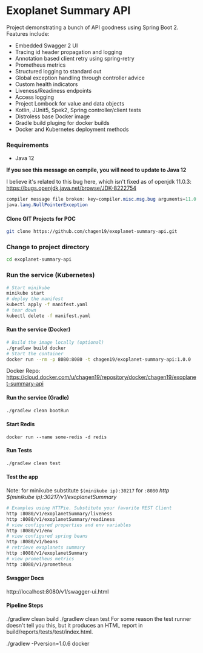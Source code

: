 # Exoplanet Summary API
Project demonstrating a bunch of API goodness using Spring Boot 2.    
Features include:
* Embedded Swagger 2 UI
* Tracing id header propagation and logging
* Annotation based client retry using spring-retry
* Prometheus metrics
* Structured logging to standard out
* Global exception handling through controller advice
* Custom health indicators
* Liveness/Readiness endpoints
* Access logging
* Project Lombock for value and data objects
* Kotlin, JUnit5, Spek2, Spring controller/client tests
* Distroless base Docker image
* Gradle build pluging for docker builds
* Docker and Kubernetes deployment methods

### Requirements  
* Java 12

**If you see this message on compile, you will need to update to Java 12**

I believe it's related to this bug here, which isn't fixed as of openjdk 11.0.3: https://bugs.openjdk.java.net/browse/JDK-8222754
```java
compiler message file broken: key=compiler.misc.msg.bug arguments=11.0.3, {1}, {2}, {3}, {4}, {5}, {6}, {7}
java.lang.NullPointerException

```
  
#### Clone GIT Projects for POC  
```bash  
git clone https://github.com/chagen19/exoplanet-summary-api.git
```

### Change to project directory
```bash
cd exoplanet-summary-api
```

### Run the service (Kubernetes) 
```bash
# Start minikube
minikube start
# deploy the manifest
kubectl apply -f manifest.yaml 
# tear down
kubectl delete -f manifest.yaml
```

#### Run the service (Docker) 
```bash
# Build the image locally (optional)
./gradlew build docker
# Start the container
docker run --rm -p 8080:8080 -t chagen19/exoplanet-summary-api:1.0.0
```
Docker Repo: https://cloud.docker.com/u/chagen19/repository/docker/chagen19/exoplanet-summary-api
  
#### Run the service (Gradle) 
```bash
./gradlew clean bootRun
```  
#### Start Redis
`docker run --name some-redis -d redis`

#### Run Tests  
```bash
./gradlew clean test
```
 
#### Test the app 
Note: for minikube substitute `$(minikube ip):30217` for `:8080`
*http $(minikube ip):30217/v1/exoplanetSummary*
```bash  
# Examples using HTTPie. Substitute your favorite REST Client  
http :8080/v1/exoplanetSummary/liveness  
http :8080/v1/exoplanetSummary/readiness  
# view configured properties and env variables  
http :8080/v1/env  
# view configured spring beans  
http :8080/v1/beans  
# retrieve exoplanets summary  
http :8080/v1/exoplanetSummary  
# view prometheus metrics  
http :8080/v1/prometheus  
```  
  
#### Swagger Docs  
http://localhost:8080/v1/swagger-ui.html  

#### Pipeline Steps
./gradlew clean build
./gradlew clean test
For some reason the test runner doesn't tell you this, but it produces an HTML report in build/reports/tests/test/index.html.

./gradlew -Pversion=1.0.6 docker
